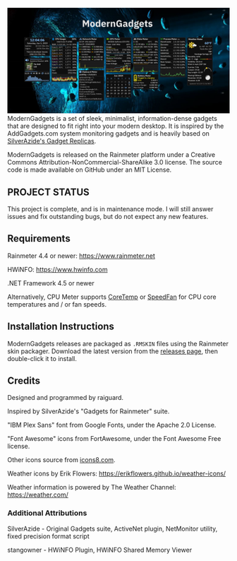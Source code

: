 ![](Wiki/preview.png)
ModernGadgets is a set of sleek, minimalist, information-dense gadgets that are designed to fit right into your modern desktop. It is inspired by the AddGadgets.com system monitoring gadgets and is heavily based on [SilverAzide's Gadget Replicas](https://forum.rainmeter.net/viewtopic.php?f=130&t=20699).

ModernGadgets is released on the Rainmeter platform under a Creative Commons Attribution-NonCommercial-ShareAlike 3.0 license. The source code is made available on GitHub under an MIT License.

## PROJECT STATUS

This project is complete, and is in maintenance mode. I will still answer issues and fix outstanding bugs, but do not expect any new features.

## Requirements

Rainmeter 4.4 or newer: https://www.rainmeter.net

HWiNFO: https://www.hwinfo.com

.NET Framework 4.5 or newer

Alternatively, CPU Meter supports [CoreTemp](https://www.alcpu.com/CoreTemp/) or [SpeedFan](http://www.almico.com/speedfan.php) for CPU core temperatures and / or fan speeds.

## Installation Instructions

ModernGadgets releases are packaged as `.RMSKIN` files using the Rainmeter skin packager. Download the latest version from the [releases page](https://github.com/raiguard/ModernGadgets/releases), then double-click it to install.

## Credits

Designed and programmed by raiguard.

Inspired by SilverAzide's "Gadgets for Rainmeter" suite.

"IBM Plex Sans" font from Google Fonts, under the Apache 2.0 License.

"Font Awesome" icons from FortAwesome, under the Font Awesome Free license.

Other icons source from [icons8.com](https://icons8.com).

Weather icons by Erik Flowers: https://erikflowers.github.io/weather-icons/

Weather information is powered by The Weather Channel: https://weather.com/

### Additional Attributions

SilverAzide - Original Gadgets suite, ActiveNet plugin, NetMonitor utility, fixed precision format script

stangowner - HWiNFO Plugin, HWiNFO Shared Memory Viewer